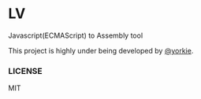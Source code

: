 
# LV

Javascript(ECMAScript) to Assembly tool

This project is highly under being developed by [@yorkie](https://github.com/yorkie).

### LICENSE

MIT